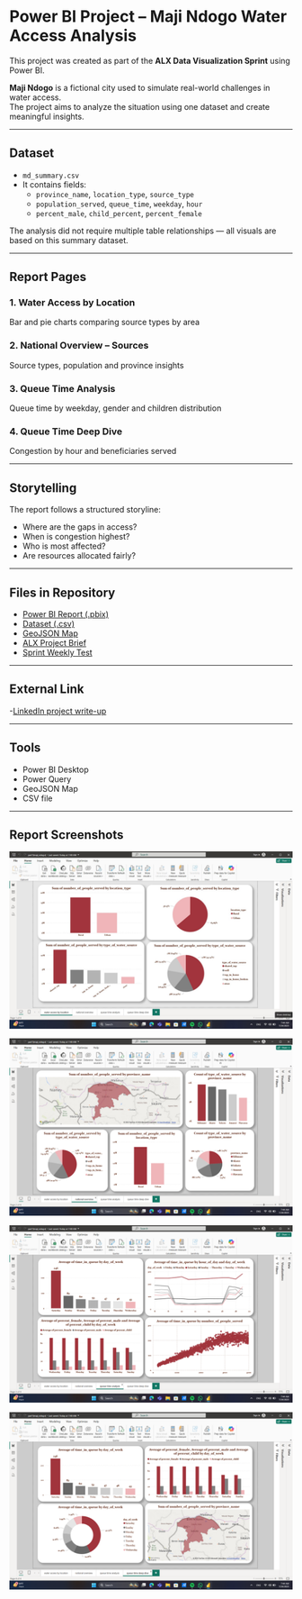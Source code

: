 # Power BI Project – Maji Ndogo Water Access Analysis

This project was created as part of the **ALX Data Visualization Sprint** using Power BI.

**Maji Ndogo** is a fictional city used to simulate real-world challenges in water access.  
The project aims to analyze the situation using one dataset and create meaningful insights.

---

##  Dataset

- `md_summary.csv` 
- It contains fields:  
  - `province_name`, `location_type`, `source_type`  
  - `population_served`, `queue_time`, `weekday`, `hour`  
  - `percent_male`, `child_percent`, `percent_female`

The analysis did not require multiple table relationships — all visuals are based on this summary dataset.

---

##  Report Pages

### 1. Water Access by Location  
Bar and pie charts comparing source types by area

### 2. National Overview – Sources  
Source types, population and province insights

### 3. Queue Time Analysis 
Queue time by weekday, gender and children distribution

### 4. Queue Time Deep Dive  
Congestion by hour and beneficiaries served

---

##  Storytelling

The report follows a structured storyline:
- Where are the gaps in access?
- When is congestion highest?
- Who is most affected?
- Are resources allocated fairly?

---

##  Files in Repository
-  [Power BI Report (.pbix)](part1(maji_ndogo).pbix)
-  [Dataset (.csv)](Md_summary.csv)
-  [GeoJSON Map](MD_Provinces.json)
-  [ALX Project Brief](Part_1.pdf)
-  [Sprint Weekly Test](Answer-Maji-Ndogo-part-1-MCQ.pdf)

---

##  External Link

-[LinkedIn project write-up](www.linkedin.com/feed/update/urn:li:activity:7354059199359713280/)

---

##  Tools

- Power BI Desktop  
- Power Query  
- GeoJSON Map  
- CSV file 

---

## Report Screenshots

![Water Access Page](first.jpg)

![National Overview](second.png)

![Queue Time Analysis](third.png)

![Queue Time Deep Dive](fourth.png)



